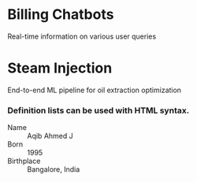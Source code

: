 

# Billing Chatbots

Real-time information on various user queries

# Steam Injection

End-to-end ML pipeline for oil extraction optimization

### Definition lists can be used with HTML syntax.

<dl>
<dt>Name</dt>
<dd>Aqib Ahmed J</dd>
<dt>Born</dt>
<dd>1995</dd>
<dt>Birthplace</dt>
<dd>Bangalore, India</dd>
</dl>

